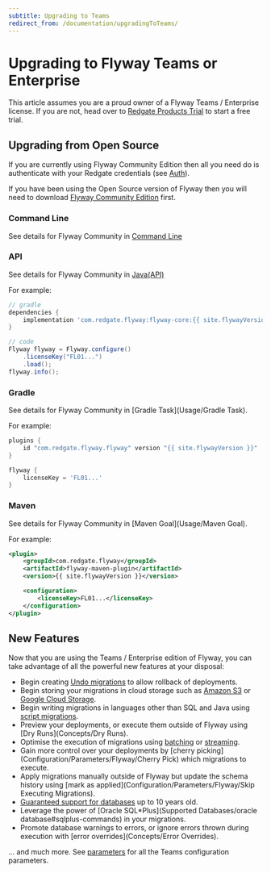 ```yaml
---
subtitle: Upgrading to Teams
redirect_from: /documentation/upgradingToTeams/
---
```


# Upgrading to Flyway Teams or Enterprise

This article assumes you are a proud owner of a Flyway Teams / Enterprise license. 
If you are not, head over to [Redgate Products Trial](https://www.red-gate.com/products/flyway/enterprise/trial) to start a free trial.

## Upgrading from Open Source

If you are currently using Flyway Community Edition then all you need do is authenticate with your Redgate credentials (see [Auth](Commands/Auth)).

If you have been using the Open Source version of Flyway then you will need to download [Flyway Community Edition](Usage/Command-Line) first.

### Command Line
See details for Flyway Community in [Command Line](Usage/Command-line)

### API
See details for Flyway Community in [Java(API)](Usage/API-Java)

For example:
```groovy
// gradle
dependencies {
    implementation 'com.redgate.flyway:flyway-core:{{ site.flywayVersion }}'
}

// code
Flyway flyway = Flyway.configure()
    .licenseKey("FL01...")
    .load();
flyway.info();
```

### Gradle
See details for Flyway Community in [Gradle Task](Usage/Gradle Task).

For example:
```groovy
plugins {
    id "com.redgate.flyway.flyway" version "{{ site.flywayVersion }}"
}

flyway {
    licenseKey = 'FL01...'
}
```

### Maven
See details for Flyway Community in [Maven Goal](Usage/Maven Goal).

For example:
```xml
<plugin>
    <groupId>com.redgate.flyway</groupId>
    <artifactId>flyway-maven-plugin</artifactId>
    <version>{{ site.flywayVersion }}</version>

    <configuration>
        <licenseKey>FL01...</licenseKey>
    </configuration>
</plugin>
```

## New Features

Now that you are using the Teams / Enterprise edition of Flyway, you can take advantage of all the powerful new features at your disposal:

- Begin creating [Undo migrations](Concepts/migrations#undo-migrations) to allow rollback of deployments.
- Begin storing your migrations in cloud storage such as [Amazon S3](Configuration/parameters/locations#amazon-s3) or [Google Cloud Storage](Configuration/parameters/flyway/locations#google-cloud-storage).
- Begin writing migrations in languages other than SQL and Java using [script migrations](Concepts/migrations#script-migrations).
- Preview your deployments, or execute them outside of Flyway using [Dry Runs](Concepts/Dry Runs).
- Optimise the execution of migrations using [batching](Configuration/parameters/flyway/batch) or [streaming](Configuration/parameters/flyway/stream).
- Gain more control over your deployments by [cherry picking](Configuration/Parameters/Flyway/Cherry Pick) which migrations to execute.
- Apply migrations manually outside of Flyway but update the schema history using [mark as applied](Configuration/Parameters/Flyway/Skip Executing Migrations).
- [Guaranteed support for databases](/https://flywaydb.org/download/faq#how-long-are-database-releases-supported-in-each-edition-of-flyway) up to 10 years old.
- Leverage the power of [Oracle SQL*Plus](Supported Databases/oracle database#sqlplus-commands) in your migrations.
- Promote database warnings to errors, or ignore errors thrown during execution with [error overrides](Concepts/Error Overrides).

... and much more. See [parameters](Configuration/parameters/) for all the Teams configuration parameters.
